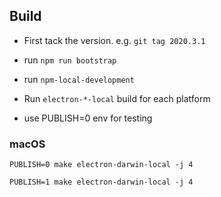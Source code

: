 ## Build

- First tack the version. e.g. `git tag 2020.3.1`
- run `npm run bootstrap`
- run `npm-local-development`

- Run `electron-*-local` build for each platform
- use PUBLISH=0 env for testing

### macOS

```
PUBLISH=0 make electron-darwin-local -j 4

PUBLISH=1 make electron-darwin-local -j 4
```
